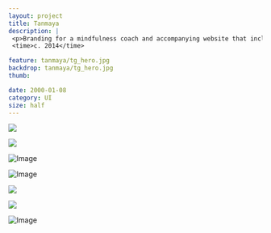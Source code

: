 ```yaml
---
layout: project
title: Tanmaya
description: |
 <p>Branding for a mindfulness coach and accompanying website that includes calendar availability and rich resources such as inspirational passages and guided meditation audio tracks.</p>
 <time>c. 2014</time>

feature: tanmaya/tg_hero.jpg
backdrop: tanmaya/tg_hero.jpg
thumb:

date: 2000-01-08
category: UI
size: half
---
```


<p class="half"><img src="{{site.project_img_path}}tanmaya/tg_text.jpg"></p>
<p class="half"><img src="{{site.project_img_path}}tanmaya/tg_collateral.jpg"></p>

![Image]({{site.project_img_path}}tanmaya/tg_mark.jpg)

![Image]({{site.project_img_path}}tanmaya/tg_pages.jpg)

<p class="half"><img src="{{site.project_img_path}}tanmaya/tg_player.jpg"></p>
<p class="half"><img src="{{site.project_img_path}}tanmaya/tg_combo.jpg"></p>

![Image]({{site.project_img_path}}tanmaya/tg_image.jpg)

